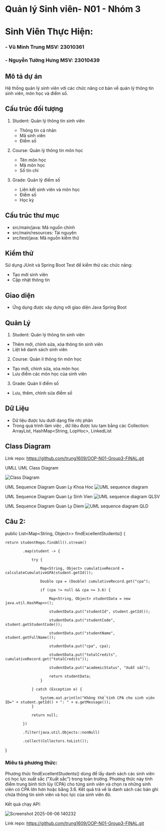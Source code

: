 # Quản lý Sinh viên- N01 - Nhóm 3

# Sinh Viên Thực Hiện:
### - Vũ Minh Trung MSV: 23010361
### - Nguyễn Tường Hưng MSV: 23010439

## Mô tả dự án
Hệ thống quản lý sinh viên với các chức năng cơ bản về quản lý thông tin sinh viên, môn học và điểm số.

## Cấu trúc đối tượng
1. Student: Quản lý thông tin sinh viên
   - Thông tin cá nhân
   - Mã sinh viên
   - Điểm số

2. Course: Quản lý thông tin môn học
   - Tên môn học
   - Mã môn học
   - Số tín chỉ

3. Grade: Quản lý điểm số
   - Liên kết sinh viên và môn học
   - Điểm số
   - Học kỳ

## Cấu trúc thư mục
- src/main/java: Mã nguồn chính
- src/main/resources: Tài nguyên
- src/test/java: Mã nguồn kiểm thử

## Kiểm thử
Sử dụng JUnit và Spring Boot Test để kiểm thử các chức năng:
- Tạo mới sinh viên
- Cập nhật thông tin

## Giao diện
- Ứng dụng được xây dựng với giao diện Java Spring Boot

## Quản Lý
1. Student: Quản lý thông tin sinh viên
- Thêm mới, chỉnh sửa, xóa thông tin sinh viên
- Liệt kê danh sách sinh viên 

2. Course: Quản lí thông tin môn học
- Tạo mới, chỉnh sửa, xóa môn học
- Lưu điểm các môn học của sinh viên

3. Grade: Quản lí điểm số
- Lưu, thêm, chỉnh sửa điểm số

## Dữ Liệu
- Dữ liệu được lưu dưới dạng file nhị phân
- Trong quá trình làm việc , dữ liệu được lưu tạm bằng các Collection: ArrayList<SinhVien>, HashMap<String, LopHoc>, LinkedList<MonHoc>


## Class Diagram


Link repo: https://github.com/trung1609/OOP-N01-Group3-FINAL.git 

  UMLL
UML Class Diagram

![Class Diagram](https://github.com/user-attachments/assets/20e79c7d-373e-43f9-943a-6a74d715b869)

UML Sequence Diagram Quan Ly Khoa Hoc
![UML sequence diagram](https://github.com/user-attachments/assets/0be6d0fe-af86-4ed2-af91-6256d02f2be6)

UML Sequence Diagram Quan Ly Sinh Vien
![UML sequence diagram QLSV](https://github.com/user-attachments/assets/ff34fe07-0a2f-4cab-86e4-6b11972a15a4)

UML Sequence Diagram Quan Ly Diem
![UML sequence diagram QLD](https://github.com/user-attachments/assets/9a733d57-72b4-4cf8-8000-8b18cb53d477)

## Câu 2:

public List<Map<String, Object>> findExcellentStudents() {

    return studentRepo.findAll().stream()
    
            .map(student -> {
            
                try {
                
                    Map<String, Object> cumulativeRecord = calculateCumulativeGPA(student.getId());
                    
                    Double cpa = (Double) cumulativeRecord.get("cpa");
                    
                    if (cpa != null && cpa >= 3.6) {
                    
                        Map<String, Object> studentData = new java.util.HashMap<>();
                        
                        studentData.put("studentId", student.getId());
                        
                        studentData.put("studentCode", student.getStudentCode());
                        
                        studentData.put("studentName", student.getFullName());
                        
                        studentData.put("cpa", cpa);
                        
                        studentData.put("totalCredits", cumulativeRecord.get("totalCredits"));
                        
                        studentData.put("academicStatus", "Xuất sắc");
                        
                        return studentData;
                    }
                    
                } catch (Exception e) {
                    
                    System.out.println("Không thể tính CPA cho sinh viên ID=" + student.getId() + ": " + e.getMessage());
                }
                  
                return null;
            
            })
            
            .filter(java.util.Objects::nonNull)
            
            .collect(Collectors.toList());

}

### Miêu tả phương thức:

Phương thức findExcellentStudents() dùng để lấy danh sách các sinh viên có học lực xuất sắc ("Xuất sắc") trong toàn trường. Phương thức này tính điểm trung bình tích lũy (CPA) cho từng sinh viên và chọn ra những sinh viên có CPA lớn hơn hoặc bằng 3.6. Kết quả trả về là danh sách các bản ghi chứa thông tin sinh viên và học lực của sinh viên đó.

Kết quả chạy API:

![Screenshot 2025-06-06 140232](https://github.com/user-attachments/assets/38529047-f44a-4c3f-ab8a-c5f421103525)









  Link repo: https://github.com/trung1609/OOP-N01-Group3-FINAL.git


